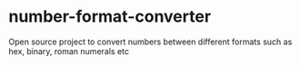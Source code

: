 # number-format-converter
Open source project to convert numbers between different formats such as hex, binary, roman numerals etc
